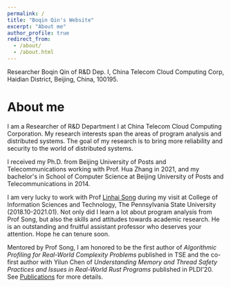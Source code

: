 ```yaml
---
permalink: /
title: "Boqin Qin's Website"
excerpt: "About me"
author_profile: true
redirect_from: 
  - /about/
  - /about.html
---
```


Researcher Boqin Qin
of R&D Dep. I, China Telecom Cloud Computing Corp, 
Haidian District, Beijing, China, 100195.

About me
======

I am a Researcher of R&D Department I at China Telecom Cloud Computing Corporation. My research interests span the areas of program analysis and distributed systems. The goal of my research is to bring more reliability and security to the world of distributed systems.

I received my Ph.D. from Beijing University of Posts and Telecommunications working with Prof. Hua Zhang in 2021,
and my bachelor's in School of Computer Science at Beijing University of Posts and Telecommunications in 2014.

I am very lucky to work with Prof [Linhai Song](https://songlh.github.io/) during my visit at College of Information Sciences and Technology, The Pennsylvania State University (2018.10-2021.01). Not only did I learn a lot about program analysis from Prof Song, but also the skills and attitudes towards academic research. He is an outstanding and fruitful assistant professor who deserves your attention. Hope he can tenure soon.

Mentored by Prof Song, I am honored to be the first author of *Algorithmic Profiling for Real-World Complexity Problems* published in TSE and the co-first author with Yilun Chen of *Understanding Memory and Thread Safety Practices and Issues in Real-World Rust Programs* published in PLDI'20. See [Publications](https://burtonqin.github.io/publications) for more details.